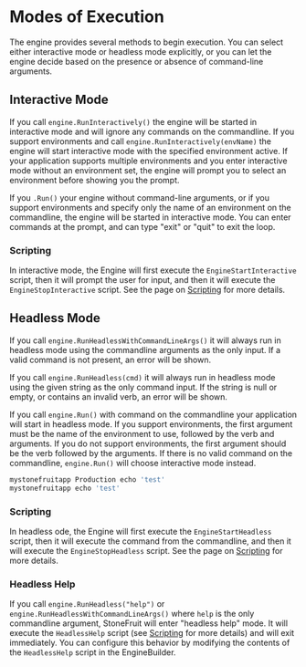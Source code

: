 # Modes of Execution

The engine provides several methods to begin execution. You can select either interactive mode or headless mode explicitly, or you can let the engine decide based on the presence or absence of command-line arguments.

## Interactive Mode

If you call `engine.RunInteractively()` the engine will be started in interactive mode and will ignore any commands on the commandline. If you support environments and call `engine.RunInteractively(envName)` the engine will start interactive mode with the specified environment active. If your application supports multiple environments and you enter interactive mode without an environment set, the engine will prompt you to select an environment before showing you the prompt.

If you `.Run()` your engine without command-line arguments, or if you support environments and specify only the name of an environment on the commandline, the engine will be started in interactive mode. You can enter commands at the prompt, and can type "exit" or "quit" to exit the loop. 

### Scripting

In interactive mode, the Engine will first execute the `EngineStartInteractive` script, then it will prompt the user for input, and then it will execute the `EngineStopInteractive` script. See the page on [Scripting](scripting.md) for more details.

## Headless Mode

If you call `engine.RunHeadlessWithCommandLineArgs()` it will always run in headless mode using the commandline arguments as the only input. If a valid command is not present, an error will be shown.

If you call `engine.RunHeadless(cmd)` it will always run in headless mode using the given string as the only command input. If the string is null or empty, or contains an invalid verb, an error will be shown.

If you call `engine.Run()` with command on the commandline your application will start in headless mode. If you support environments, the first argument must be the name of the environment to use, followed by the verb and arguments. If you do not support environments, the first argument should be the verb followed by the arguments. If there is no valid command on the commandline, `engine.Run()` will choose interactive mode instead.

```bash
mystonefruitapp Production echo 'test'
mystonefruitapp echo 'test'
```

### Scripting

In headless ode, the Engine will first execute the `EngineStartHeadless` script, then it will execute the command from the commandline, and then it will execute the `EngineStopHeadless` script. See the page on [Scripting](scripting.md) for more details.

### Headless Help

If you call `engine.RunHeadless("help")` or `engine.RunHeadlessWithCommandLineArgs()` where `help` is the only commandline argument, StoneFruit will enter "headless help" mode. It will execute the `HeadlessHelp` script (see [Scripting](scripting.md) for more details) and will exit immediately. You can configure this behavior by modifying the contents of the `HeadlessHelp` script in the EngineBuilder.